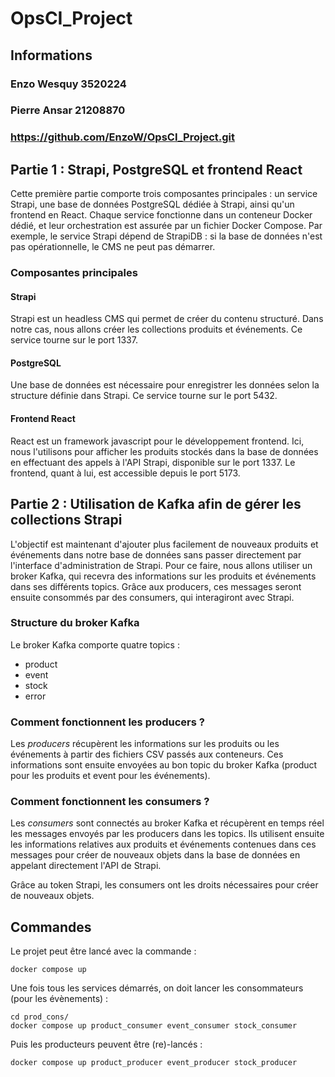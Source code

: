 # OpsCI_Project

## Informations

### Enzo Wesquy 3520224

### Pierre Ansar 21208870

### <https://github.com/EnzoW/OpsCI_Project.git>

## Partie 1 : Strapi, PostgreSQL et frontend React

Cette première partie comporte trois composantes principales : un service Strapi, une base de données PostgreSQL dédiée à Strapi, ainsi qu'un frontend en React. Chaque service fonctionne dans un conteneur Docker dédié, et leur orchestration est assurée par un fichier Docker Compose. Par exemple, le service Strapi dépend de StrapiDB : si la base de données n'est pas opérationnelle, le CMS ne peut pas démarrer.  

### Composantes principales  

#### Strapi  

Strapi est un headless CMS qui permet de créer du contenu structuré. Dans notre cas, nous allons créer les collections produits et événements. Ce service tourne sur le port 1337.  

#### PostgreSQL  

Une base de données est nécessaire pour enregistrer les données selon la structure définie dans Strapi. Ce service tourne sur le port 5432.  

#### Frontend React  

React est un framework javascript pour le développement frontend. Ici, nous l'utilisons pour afficher les produits stockés dans la base de données en effectuant des appels à l'API Strapi, disponible sur le port 1337. Le frontend, quant à lui, est accessible depuis le port 5173.  

## Partie 2 : Utilisation de Kafka afin de gérer les collections Strapi  

L'objectif est maintenant d'ajouter plus facilement de nouveaux produits et événements dans notre base de données sans passer directement par l'interface d'administration de Strapi. Pour ce faire, nous allons utiliser un broker Kafka, qui recevra des informations sur les produits et événements dans ses différents topics. Grâce aux producers, ces messages seront ensuite consommés par des consumers, qui interagiront avec Strapi.  

### Structure du broker Kafka  

Le broker Kafka comporte quatre topics :  

- product  
- event  
- stock  
- error  

### Comment fonctionnent les producers ?  

Les *producers* récupèrent les informations sur les produits ou les événements à partir des fichiers CSV passés aux conteneurs. Ces informations sont ensuite envoyées au bon topic du broker Kafka (product pour les produits et event pour les événements).  

### Comment fonctionnent les consumers ?  

Les *consumers* sont connectés au broker Kafka et récupèrent en temps réel les messages envoyés par les producers dans les topics. Ils utilisent ensuite les informations relatives aux produits et événements contenues dans ces messages pour créer de nouveaux objets dans la base de données en appelant directement l'API de Strapi.  

Grâce au token Strapi, les consumers ont les droits nécessaires pour créer de nouveaux objets.  

## Commandes

Le projet peut être lancé avec la commande :

```shell
docker compose up
```

Une fois tous les services démarrés, on doit lancer les consommateurs (pour les évènements) :

```shell
cd prod_cons/
docker compose up product_consumer event_consumer stock_consumer
```

Puis les producteurs peuvent être (re)-lancés :

```shell
docker compose up product_producer event_producer stock_producer
```
